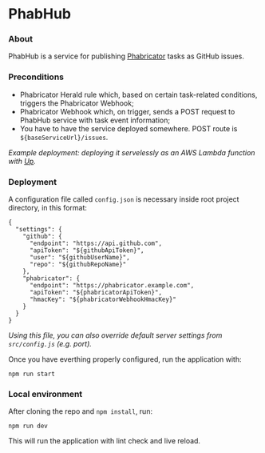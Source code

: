 # PhabHub

### About
PhabHub is a service for publishing [Phabricator](https://github.com/phacility/phabricator) tasks as GitHub issues.


### Preconditions
- Phabricator Herald rule which, based on certain task-related conditions, triggers the Phabricator Webhook;
- Phabricator Webhook which, on trigger, sends a POST request to PhabHub service with task event information;
- You have to have the service deployed somewhere. POST route is `${baseServiceUrl}/issues`. 

_Example deployment: deploying it servelessly as an AWS Lambda function with [Up](https://github.com/apex/up)._

### Deployment
A configuration file called `config.json` is necessary inside root project directory, in this format:

```
{
  "settings": {
    "github": {
      "endpoint": "https://api.github.com",
      "apiToken": "${githubApiToken}",
      "user": "${githubUserName}",
      "repo": "${githubRepoName}"
    },
    "phabricator": {
      "endpoint": "https://phabricator.example.com",
      "apiToken": "${phabricatorApiToken}",
      "hmacKey": "${phabricatorWebhookHmacKey}"
    }
  }
}
```

_Using this file, you can also override default server settings from `src/config.js` (e.g. port)._

Once you have everthing properly configured, run the application with:

```
npm run start
```

### Local environment
After cloning the repo and `npm install`, run:

```
npm run dev
```

This will run the application with lint check and live reload.
